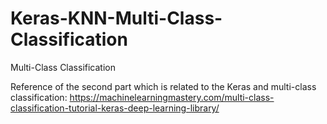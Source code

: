 # Keras-KNN-Multi-Class-Classification
Multi-Class Classification 

Reference of the second part which is related to the Keras and multi-class classification: https://machinelearningmastery.com/multi-class-classification-tutorial-keras-deep-learning-library/
